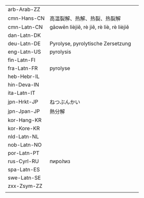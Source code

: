 | | | |
|-|-|-|
| arb-Arab-ZZ |  |  |
| cmn-Hans-CN | 高温裂解、热解、热裂、热裂解 |  |
| cmn-Latn-CN | gāowēn lièjiě, rè jiě, rè liè, rè lièjiě |  |
| dan-Latn-DK |  |  |
| deu-Latn-DE | Pyrolyse, pyrolytische Zersetzung |  |
| eng-Latn-US | pyrolysis |  |
| fin-Latn-FI |  |  |
| fra-Latn-FR | pyrolyse |  |
| heb-Hebr-IL |  |  |
| hin-Deva-IN |  |  |
| ita-Latn-IT |  |  |
| jpn-Hrkt-JP | ねつぶんかい |  |
| jpn-Jpan-JP | 熱分解 |  |
| kor-Hang-KR |  |  |
| kor-Kore-KR |  |  |
| nld-Latn-NL |  |  |
| nob-Latn-NO |  |  |
| por-Latn-PT |  |  |
| rus-Cyrl-RU | пиро́лиз |  |
| spa-Latn-ES |  |  |
| swe-Latn-SE |  |  |
| zxx-Zsym-ZZ |  |  |
|  |  |  |
